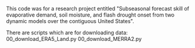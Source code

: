 This code was for a research project entitled "Subseasonal forecast skill of evaporative demand, soil moisture, and flash drought onset from two dynamic models over the contiguous United States". 

There are scripts which are for downloading data:
00_download_ERA5_Land.py
00_download_MERRA2.py
